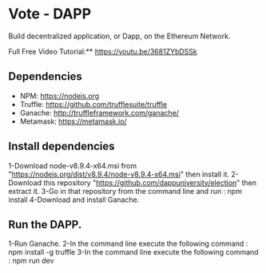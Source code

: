
# Vote - DAPP
Build decentralized application, or Dapp, on the Ethereum Network.

Full Free Video Tutorial:**
https://youtu.be/3681ZYbDSSk

## Dependencies
- NPM: https://nodejs.org
- Truffle: https://github.com/trufflesuite/truffle
- Ganache: http://truffleframework.com/ganache/
- Metamask: https://metamask.io/

## Install dependencies

1-Download node-v8.9.4-x64.msi from "https://nodejs.org/dist/v8.9.4/node-v8.9.4-x64.msi" then install it.
2-Download this repository "https://github.com/dappuniversity/election" then extract it.
3-Go in that repository from the command line and run : npm install
4-Download and install Ganache.

## Run the DAPP.

1-Run Ganache.
2-In the command line execute the following command : npm install -g truffle
3-In the command line execute the following command : npm run dev